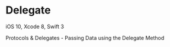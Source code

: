 # Delegate

iOS 10, Xcode 8, Swift 3

Protocols & Delegates - Passing Data using the Delegate Method
